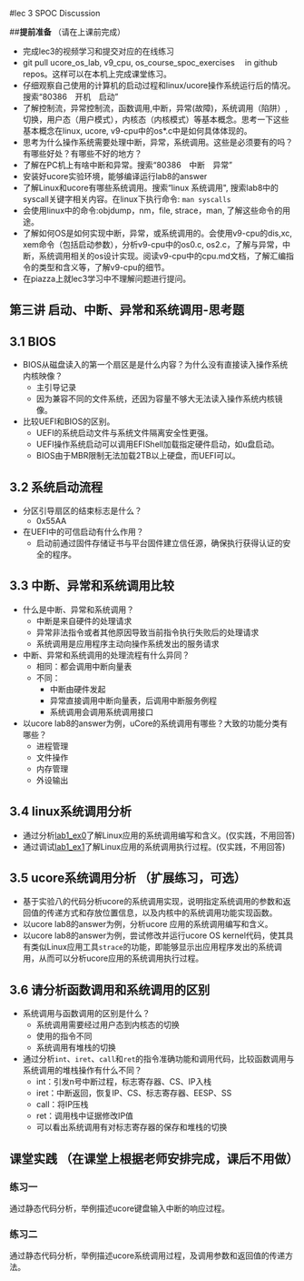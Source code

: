 #lec 3 SPOC Discussion

##**提前准备**
（请在上课前完成）


 - 完成lec3的视频学习和提交对应的在线练习
 - git pull ucore_os_lab, v9_cpu, os_course_spoc_exercises  　in github repos。这样可以在本机上完成课堂练习。
 - 仔细观察自己使用的计算机的启动过程和linux/ucore操作系统运行后的情况。搜索“80386　开机　启动”
 - 了解控制流，异常控制流，函数调用,中断，异常(故障)，系统调用（陷阱）,切换，用户态（用户模式），内核态（内核模式）等基本概念。思考一下这些基本概念在linux, ucore, v9-cpu中的os*.c中是如何具体体现的。
 - 思考为什么操作系统需要处理中断，异常，系统调用。这些是必须要有的吗？有哪些好处？有哪些不好的地方？
 - 了解在PC机上有啥中断和异常。搜索“80386　中断　异常”
 - 安装好ucore实验环境，能够编译运行lab8的answer
 - 了解Linux和ucore有哪些系统调用。搜索“linux 系统调用", 搜索lab8中的syscall关键字相关内容。在linux下执行命令: ```man syscalls```
 - 会使用linux中的命令:objdump，nm，file, strace，man, 了解这些命令的用途。
 - 了解如何OS是如何实现中断，异常，或系统调用的。会使用v9-cpu的dis,xc, xem命令（包括启动参数），分析v9-cpu中的os0.c, os2.c，了解与异常，中断，系统调用相关的os设计实现。阅读v9-cpu中的cpu.md文档，了解汇编指令的类型和含义等，了解v9-cpu的细节。
 - 在piazza上就lec3学习中不理解问题进行提问。

## 第三讲 启动、中断、异常和系统调用-思考题

## 3.1 BIOS

- BIOS从磁盘读入的第一个扇区是是什么内容？为什么没有直接读入操作系统内核映像？
  - 主引导记录
  - 因为兼容不同的文件系统，还因为容量不够大无法读入操作系统内核镜像。
- 比较UEFI和BIOS的区别。
  - UEFI的系统启动文件与系统文件隔离安全性更强。
  - UEFI操作系统启动可以调用EFIShell加载指定硬件启动，如u盘启动。
  - BIOS由于MBR限制无法加载2TB以上硬盘，而UEFI可以。

## 3.2 系统启动流程

- 分区引导扇区的结束标志是什么？
  - 0x55AA
- 在UEFI中的可信启动有什么作用？
  - 启动前通过固件存储证书与平台固件建立信任源，确保执行获得认证的安全的程序。

## 3.3 中断、异常和系统调用比较

- 什么是中断、异常和系统调用？
  - 中断是来自硬件的处理请求
  - 异常非法指令或者其他原因导致当前指令执行失败后的处理请求
  - 系统调用是应用程序主动向操作系统发出的服务请求
- 中断、异常和系统调用的处理流程有什么异同？
  - 相同：都会调用中断向量表
  - 不同：
    -  中断由硬件发起
    - 异常直接调用中断向量表，后调用中断服务例程
    - 系统调用会调用系统调用接口
- 以ucore lab8的answer为例，uCore的系统调用有哪些？大致的功能分类有哪些？
  - 进程管理
  - 文件操作
  - 内存管理
  - 外设输出

## 3.4 linux系统调用分析

- 通过分析[lab1_ex0](https://github.com/chyyuu/ucore_lab/blob/master/related_info/lab1/lab1-ex0.md)了解Linux应用的系统调用编写和含义。(仅实践，不用回答)
- 通过调试[lab1_ex1](https://github.com/chyyuu/ucore_lab/blob/master/related_info/lab1/lab1-ex1.md)了解Linux应用的系统调用执行过程。(仅实践，不用回答)

## 3.5 ucore系统调用分析 （扩展练习，可选）

- 基于实验八的代码分析ucore的系统调用实现，说明指定系统调用的参数和返回值的传递方式和存放位置信息，以及内核中的系统调用功能实现函数。
- 以ucore lab8的answer为例，分析ucore 应用的系统调用编写和含义。
- 以ucore lab8的answer为例，尝试修改并运行ucore OS kernel代码，使其具有类似Linux应用工具`strace`的功能，即能够显示出应用程序发出的系统调用，从而可以分析ucore应用的系统调用执行过程。

## 3.6 请分析函数调用和系统调用的区别

- 系统调用与函数调用的区别是什么？
  - 系统调用需要经过用户态到内核态的切换
  - 使用的指令不同
  - 系统调用有堆栈的切换
- 通过分析`int`、`iret`、`call`和`ret`的指令准确功能和调用代码，比较函数调用与系统调用的堆栈操作有什么不同？
  - int：引发n号中断过程，标志寄存器、CS、IP入栈
  - iret：中断返回，恢复IP、CS、标志寄存器、EESP、SS
  - call：将IP压栈
  - ret：调用栈中证据修改IP值
  - 可以看出系统调用有对标志寄存器的保存和堆栈的切换

## 课堂实践 （在课堂上根据老师安排完成，课后不用做）

### 练习一

通过静态代码分析，举例描述ucore键盘输入中断的响应过程。

### 练习二

通过静态代码分析，举例描述ucore系统调用过程，及调用参数和返回值的传递方法。